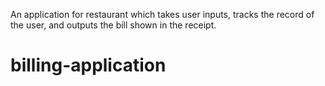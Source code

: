 An application for restaurant which takes user inputs, tracks the record of the user, and outputs the bill shown in the receipt.

# billing-application
